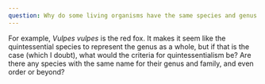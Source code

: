 ```yaml
---
question: Why do some living organisms have the same species and genus names, twice in a row?
---
```


For example, *Vulpes vulpes* is the red fox. It makes it seem like the quintessential species to represent the genus as a whole, but if that is the case (which I doubt), what would the criteria for quintessentialism be? Are there any species with the same name for their genus and family, and even order or beyond?

